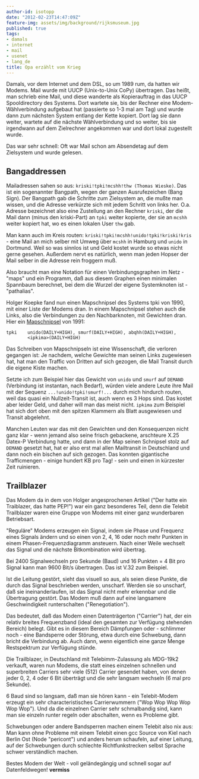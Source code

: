 ```yaml
---
author-id: isotopp
date: "2012-02-23T14:47:09Z"
feature-img: assets/img/background/rijksmuseum.jpg
published: true
tags:
- damals
- internet
- mail
- usenet
- lang_de
title: Opa erzählt vom Krieg
---
```

Damals, vor dem Internet und dem DSL, so um 1989 rum, da hatten wir Modems. 
Mail wurde mit UUCP (Unix-to-Unix CoPy) übertragen.  Das heißt, man schrieb
eine Mail, und diese wanderte als Kopierauftrag in das UUCP Spooldirectory
des Systems.  Dort wartete sie, bis der Rechner eine Modem-Wählverbindung
aufgebaut hat (passierte so 1-3 mal am Tag) und wurde dann zum nächsten
System entlang der Kette kopiert.  Dort lag sie dann weiter, wartete auf die
nächste Wählverbindung und so weiter, bis sie irgendwann auf dem Zielrechner
angekommen war und dort lokal zugestellt wurde.

Das war sehr schnell: Oft war Mail schon am Absendetag auf dem Zielsystem
und wurde gelesen.

## Bangaddressen

Mailadressen sahen so aus: `kriski!tpki!mcshh!thw (Thomas Wieske)`.  Das ist
ein sogenannter Bangpath, wegen der ganzen Ausrufezeichen (Bang Sign).  Der
Bangpath gab die Schritte zum Zielsystem an, die mußte man wissen, und die
Adresse verkürzte sich mit jedem Schritt von links her.  O.a.  Adresse
bezeichnet also eine Zustellung an den Rechner `kriski`, der die Mail dann
(minus den kriski-Part) an `tpki` weiter kopierte, der sie an `mcshh` weiter
kopiert hat, wo es einen lokalen User `thw` gab.

Man kann auch im Kreis routen: `kriski!tpki!mcshh!unido!tpki!kriski!kris` -
eine Mail an mich selber mit Umweg über `mcshh` in Hamburg und `unido` in
Dortmund.  Weil so was sinnlos ist und Geld kostet wurde so etwas nicht
gerne gesehen.  Außerdem nervt es natürlich, wenn man jeden Hopser der Mail
selber in die Adresse rein froggern muß.

Also braucht man eine Notation für einen Verbindungsgraphen im Netz - "maps"
und ein Programm, daß aus diesem Graphen einen minimalen Spannbaum
berechnet, bei dem die Wurzel der eigene Systemknoten ist - "pathalias".

Holger Koepke fand nun einen Mapschnipsel des Systems tpki von 1990, mit
einer Liste der Modems dran.  In einem Mapschnipsel stehen auch die Links,
also die Verbindungen zu den Nachbarknoten, mit Gewichten dran.  Hier ein
[Mapschnipsel](http://groups.google.com/group/sub.config/browse_thread/thread/33abbbe7714b4b3b/9c31c38086d5c0c1)
von 1991: 

```console
tpki    unido(DAILY+HIGH), smurf(DAILY+HIGH), abqhh(DAILY+HIGH),
        <ipkima>(DAILY+HIGH)
```

Das Schreiben von Mapschnipseln ist eine Wissenschaft, die verloren
gegangen ist: Je nachdem, welche Gewichte man seinen Links zugewiesen hat,
hat man den Traffic von Dritten auf sich gezogen, die Mail Transit durch die
eigene Kiste machen.

Setzte ich zum Beispiel hier das Gewicht von `unido` und `smurf` auf
`DEMAND` (Verbindung ist instantan, nach Bedarf), würden viele andere Leute
ihre Mail mit der Sequenz `...!unido!tpki!smurf!...`  durch mich hindurch
routen, weil das quasi ein Nullzeit-Transit ist, auch wenn es 3 Hops sind. 
Das kostet aber leider Geld, und daher will man das meist nicht.  `ipkima` zum
Beispiel hat sich dort oben mit den spitzen Klammern als Blatt ausgewiesen
und Transit abgelehnt.

Manchen Leuten war das mit den Gewichten und den Konsequenzen nicht ganz
klar - wenn jemand also seine frisch gebackene, arschteure X.25 Datex-P
Verbindung hatte, und dann in der Map seinen Schnipsel stolz auf `DEMAND`
gesetzt hat, hat er also erst mal allen Mailtransit in Deutschland und dann
noch ein bischen auf sich gezogen.  Das konnten gigantische Trafficmengen -
einige hundert KB pro Tag!  - sein und einen in kürzester Zeit ruinieren.

## Trailblazer

Das Modem da in dem von Holger angesprochenen  Artikel ("Der hatte ein
Traiblazer, das hatte PEP!") war ein ganz besonderes Teil, denn die Telebit
Trailblazer waren eine Gruppe von Modems mit einer ganz wunderbaren
Betriebsart.

"Reguläre" Modems erzeugen ein Signal, indem sie Phase und Frequenz eines
Signals ändern und so einen von 2, 4, 16 oder noch mehr Punkten in einem
Phasen-Frequenzdiagramm ansteuern.  Nach einer Weile wechselt das Signal und
die nächste Bitkombination wird übertrag.

Bei 2400 Signalwechseln pro Sekunde (Baud) und 16 Punkten = 4 Bit pro Signal
kann man 9600 Bit/s übertragen.  Das ist V.32 zum Beispiel.

Ist die Leitung gestört, sieht das visuell so aus, als seien diese Punkte,
die durch das Signal beschrieben werden, unscharf.  Werden sie so unscharf,
daß sie ineinanderlaufen, ist das Signal nicht mehr erkennbar und die
Übertragung gestört.  Das Modem muß dann auf eine langsamere Geschwindigkeit
runterschalten ("Renegotiation").

Das bedeutet, daß das Modem einen Datenträgerton ("Carrier") hat, der ein
relativ breites Frequenzband (ideal den gesamten zur Verfügung stehenden
Bereich) belegt.  Gibt es in diesem Bereich Dämpfungen oder - schlimmer noch - 
eine Bandsperre oder Störung, etwa durch eine Schwebung, dann bricht die
Verbindung ab.  Auch dann, wenn eigentlich eine ganze Menge Restspektrum zur
Verfügung stünde.

Die Trailblazer, in Deutschland mit Telebimm-Zulassung als MDG-19k2
verkauft, waren nun Modems, die statt eines einzelnen schnellen und
superbreiten Carriers sehr viele (512) Carrier gesendet haben, von denen
jeder 0, 2, 4 oder 6 Bit überträgt und die sehr langsam wechseln (6 mal pro
Sekunde).

6 Baud sind so langsam, daß man sie hören kann - ein Telebit-Modem erzeugt
ein sehr characteristisches Carrierwummern ("Wop Wop Wop Wop Wop Wop").  Und
da die einzelnen Carrier sehr schmalbandig sind, kann man sie einzeln runter
regeln oder abschalten, wenn es Probleme gibt.

Schwebungen oder andere Bandsperren machen einem Telebit also nix aus: Man
kann ohne Probleme mit einem Telebit einen gcc Source von Kiel nach Berlin
Ost (Node "pericont") und anders herum schaufeln, auf einer Leitung, auf der
Schwebungen durch schlechte Richtfunkstrecken selbst Sprache schwer
verständlich machen.

Bestes Modem der Welt - voll geländegängig und schnell sogar auf
Datenfeldwegen!  **vermiss**
